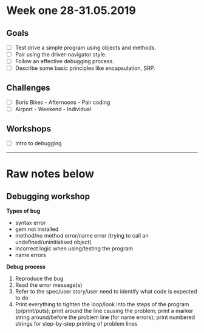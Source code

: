 # Week one 28-31.05.2019

## Goals
- [ ] Test drive a simple program using objects and methods.
- [ ] Pair using the driver-navigator style.
- [ ] Follow an effective debugging process.
- [ ] Describe some basic principles like encapsulation, SRP.

## Challenges

- [ ] Boris Bikes - Afternoons - Pair coding
- [ ] Airport - Weekend - Individual

## Workshops
- [ ] Intro to debugging

-------------
# Raw notes below

## Debugging workshop

**Types of bug**

- syntax error
- gem not installed
- method/no method error/name error (trying to call an undefined/uninitialised object)
- incorrect logic when using/testing the program
- name errors

**Debug process**

1. Reproduce the bug
2. Read the error message(s)
3. Refer to the spec/user story/user need to identify what code is expected to do 
4. Print everything to tighten the loop/look into the steps of the program (p/print/puts); print around the line causing the problem; print a marker string around/before the problem line (for name errors); print numbered strings for step-by-step printing of problem lines




